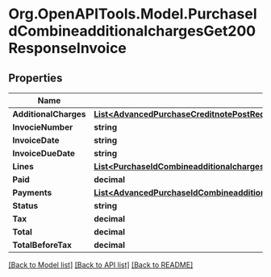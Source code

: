 # Org.OpenAPITools.Model.PurchaseIdCombineadditionalchargesGet200ResponseInvoice

## Properties

Name | Type | Description | Notes
------------ | ------------- | ------------- | -------------
**AdditionalCharges** | [**List&lt;AdvancedPurchaseCreditnotePostRequestAdditionalChargesInner&gt;**](AdvancedPurchaseCreditnotePostRequestAdditionalChargesInner.md) |  | [optional] 
**InvocieNumber** | **string** |  | [optional] 
**InvoiceDate** | **string** |  | [optional] 
**InvoiceDueDate** | **string** |  | [optional] 
**Lines** | [**List&lt;PurchaseIdCombineadditionalchargesGet200ResponseCreditNoteLinesInner&gt;**](PurchaseIdCombineadditionalchargesGet200ResponseCreditNoteLinesInner.md) |  | [optional] 
**Paid** | **decimal** |  | [optional] 
**Payments** | [**List&lt;AdvancedPurchaseIdCombineadditionalchargesGet200ResponseCreditNoteInnerRefundsInner&gt;**](AdvancedPurchaseIdCombineadditionalchargesGet200ResponseCreditNoteInnerRefundsInner.md) |  | [optional] 
**Status** | **string** |  | [optional] 
**Tax** | **decimal** |  | [optional] 
**Total** | **decimal** |  | [optional] 
**TotalBeforeTax** | **decimal** |  | [optional] 

[[Back to Model list]](../README.md#documentation-for-models) [[Back to API list]](../README.md#documentation-for-api-endpoints) [[Back to README]](../README.md)

